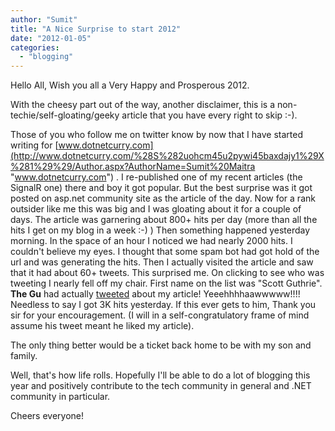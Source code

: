 ```yaml
---
author: "Sumit"
title: "A Nice Surprise to start 2012"
date: "2012-01-05"
categories: 
  - "blogging"
---
```


Hello All, Wish you all a Very Happy and Prosperous 2012.

With the cheesy part out of the way, another disclaimer, this is a non-techie/self-gloating/geeky article that you have every right to skip :-).

Those of you who follow me on twitter know by now that I have started writing for [www.dotnetcurry.com](http://www.dotnetcurry.com/%28S%282uohcm45u2pywi45baxdajy1%29X%281%29%29/Author.aspx?AuthorName=Sumit%20Maitra "www.dotnetcurry.com") . I re-published one of my recent articles (the SignalR one) there and boy it got popular. But the best surprise was it got posted on asp.net community site as the article of the day. Now for a rank outsider like me this was big and I was gloating about it for a couple of days. The article was garnering about 800+ hits per day (more than all the hits I get on my blog in a week :-) ) Then something happened yesterday morning. In the space of an hour I noticed we had nearly 2000 hits. I couldn't believe my eyes. I thought that some spam bot had got hold of the url and was generating the hits. Then I actually visited the article and saw that it had about 60+ tweets. This surprised me. On clicking to see who was tweeting I nearly fell off my chair. First name on the list was "Scott Guthrie". **The Gu** had actually [tweeted](https://twitter.com/#!/scottgu/status/154594004879679488 "tweeted") about my article! Yeeehhhhaawwwww!!!! Needless to say I got 3K hits yesterday. If this ever gets to him, Thank you sir for your encouragement. (I will in a self-congratulatory frame of mind assume his tweet meant he liked my article).

The only thing better would be a ticket back home to be with my son and family.

Well, that's how life rolls. Hopefully I'll be able to do a lot of blogging this year and positively contribute to the tech community in general and .NET community in particular.

Cheers everyone!
